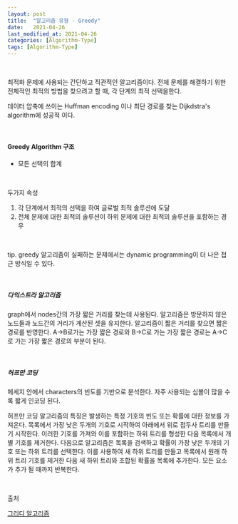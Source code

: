```yaml
---
layout: post
title:  "알고리즘 유형 - Greedy"
date:   2021-04-26
last_modified_at: 2021-04-26
categories: [Algorithm-Type]
tags: [Algorithm-Type]
---
```


<br/>

최적화 문제에 사용되는 간단하고 직관적인 알고리즘이다. 전체 문제를 해결하기 위한 전체적인 최적의 방법을 
찾으려고 할 때, 각 단계의 최적 선택을한다.

데이터 압축에 쓰이는 Huffman encoding 이나 최단 경로를 찾는 Dijkdstra's algorithm에 성공적 이다.

<br/>

#### Greedy Algorithm 구조

- 모든 선택의 합계

<br/>

두가지 속성
1. 각 단계에서 최적의 선택을 하여 글로벌 최적 솔루션에 도달
2. 전체 문제에 대한 최적의 솔루션이 하위 문제에 대한 최적의 솔루션을 포함하는 경우

<br/>

tip. greedy 알고리즘이 실패하는 문제에서는 dynamic programming이 더 나은 접근 방식일 수 있다.

<br/>

##### 다익스트라 알고리즘
graph에서 nodes간의 가장 짧은 거리를 찾는데 사용된다. 알고리즘은 방문하지 않은 노드들과 노드간의 거리가 계산된 셋을
유지한다. 알고리즘이 짧은 거리를 찾으면 짧은 경로를 반영한다. A->B로가는 가장 짧은 경로와 B->C로 가는 가장 짧은 경로는
A->C로 가는 가장 짧은 경로의 부분이 된다.

<br/>

##### 허프만 코딩
메세지 안에서 characters의 빈도를 기반으로 분석한다. 자주 사용되는 심볼이 많을 수 록 짧게 인코딩 된다.

허프만 코딩 알고리즘의 특징은 발생하는 특정 기호의 빈도 또는 확률에 대한 정보를 가져온다. 목록에서 가장 낮은 
두개의 기호로 시작하여 아래에서 위로 접두사 트리를 만들기 시작한다. 이러한 기호를 가져와 이를 포함하는 하위 트리를
형성한 다음 목록에서 개별 기호를 제거한다. 다음으로 알고리즘은 목록을 검색하고 확률이 가장 낮은 두개의 기호 또는 
하위 트리를 선택한다. 이를 사용하여 새 하위 트리를 만들고 목록에서 원래 하위 트리 기호를 제거한 다음 새 하위 트리와
조합된 확률을 목록에 추가한다. 모든 요소가 추가 될 때까지 반복한다. 


<br/>

출처

[그리디 알고리즘](https://brilliant.org/wiki/greedy-algorithm/)